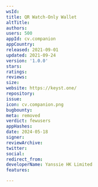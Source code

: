```yaml
---
wsId: 
title: QR Watch-Only Wallet
altTitle: 
authors: 
users: 500
appId: cv.companion
appCountry: 
released: 2021-09-01
updated: 2021-09-24
version: '1.0.0'
stars: 
ratings: 
reviews: 
size: 
website: https://keyst.one/
repository: 
issue: 
icon: cv.companion.png
bugbounty: 
meta: removed
verdict: fewusers
appHashes: 
date: 2024-05-18
signer: 
reviewArchive: 
twitter: 
social: 
redirect_from: 
developerName: Yanssie HK Limited
features: 

---
```



